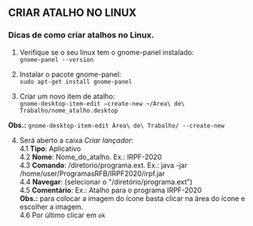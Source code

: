 ## CRIAR ATALHO NO LINUX

### Dicas de como criar atalhos no Linux.

1. Verifique se o seu linux tem o gnome-panel instalado:  
`gnome-panel --version`

2. Instalar o pacote gnome-panel:  
`sudo apt-get install gnome-panel`

3. Criar um novo item de atalho:  
`gnome-desktop-item-edit –create-new ~/Área\ de\ Trabalho/nome_atalho.desktop`

**Obs.:** `gnome-desktop-item-edit Área\ de\ Trabalho/ --create-new`  

4. Será aberto a caixa *Criar lançador*:  
4.1 **Tipo**: Aplicativo  
4.2 **Nome**: Nome_do_atalho. Ex.: IRPF-2020  
4.3 **Comando**: <comando> /diretorio/programa.ext. Ex.: java -jar /home/user/ProgramasRFB/IRPF2020/irpf.jar  
4.4 **Navegar**: (selecionar o "/diretório/programa.ext")  
4.5 **Comentário**: Ex.: Atalho para o programa IRPF-2020  
**Obs.:** para colocar a imagem do ícone basta clicar na área do ícone e escolher a imagem.  
4.6 Por último clicar em `ok`
